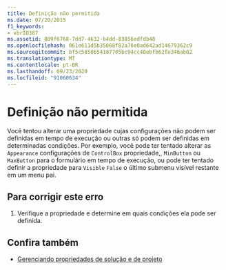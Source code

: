 ```yaml
---
title: Definição não permitida
ms.date: 07/20/2015
f1_keywords:
- vbrID387
ms.assetid: 809f6768-7dd7-4632-b4dd-83856edfdb48
ms.openlocfilehash: 061e611d5b35068f82a76e0ad642ad14679362c9
ms.sourcegitcommit: bf5c5850654187705bc94cc40ebfb62fe346ab02
ms.translationtype: MT
ms.contentlocale: pt-BR
ms.lasthandoff: 09/23/2020
ms.locfileid: "91060634"
---
```

# <a name="set-not-permitted"></a>Definição não permitida

Você tentou alterar uma propriedade cujas configurações não podem ser definidas em tempo de execução ou outras só podem ser definidas em determinadas condições. Por exemplo, você pode ter tentado alterar as `Appearance` configurações de `ControlBox` propriedade,, `MinButton` ou `MaxButton` para o formulário em tempo de execução, ou pode ter tentado definir a propriedade para `Visible` `False` o último submenu visível restante em um menu pai.  
  
## <a name="to-correct-this-error"></a>Para corrigir este erro  
  
1. Verifique a propriedade e determine em quais condições ela pode ser definida.  
  
## <a name="see-also"></a>Confira também

- [Gerenciando propriedades de solução e de projeto](/visualstudio/ide/managing-project-and-solution-properties)
